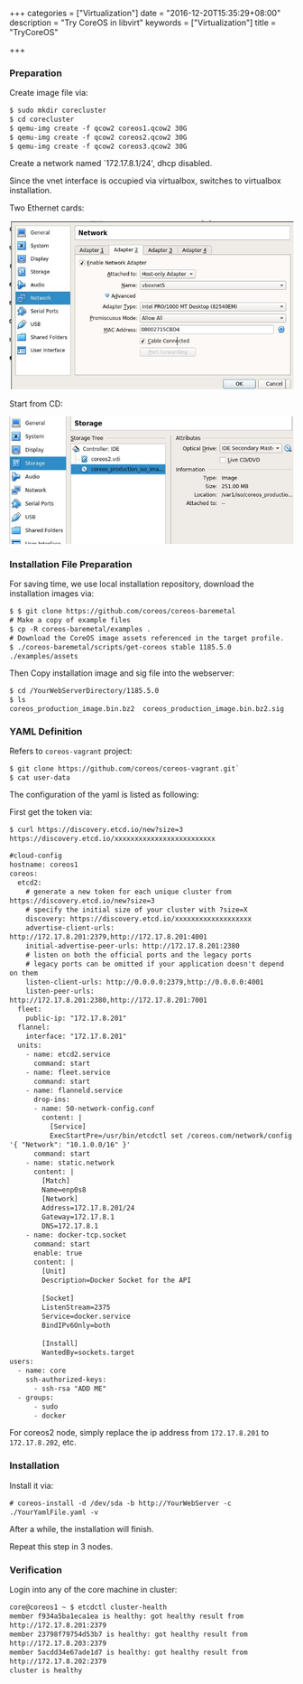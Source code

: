 +++
categories = ["Virtualization"]
date = "2016-12-20T15:35:29+08:00"
description = "Try CoreOS in libvirt"
keywords = ["Virtualization"]
title = "TryCoreOS"

+++
### Preparation
Create image file via:     

```
$ sudo mkdir corecluster
$ cd corecluster
$ qemu-img create -f qcow2 coreos1.qcow2 30G
$ qemu-img create -f qcow2 coreos2.qcow2 30G
$ qemu-img create -f qcow2 coreos3.qcow2 30G
```
Create a network named `172.17.8.1/24', dhcp disabled.     

Since the vnet interface is occupied via virtualbox, switches to virtualbox
installation.  

Two Ethernet cards:    

![/images/2016_12_20_17_36_44_697x413.jpg](/images/2016_12_20_17_36_44_697x413.jpg)    

Start from CD:    

![/images/2016_12_20_17_37_26_678x304.jpg](/images/2016_12_20_17_37_26_678x304.jpg)    

### Installation File Preparation
For saving time, we use local installation repository, download the
installation images via:    

```
$ $ git clone https://github.com/coreos/coreos-baremetal
# Make a copy of example files
$ cp -R coreos-baremetal/examples .
# Download the CoreOS image assets referenced in the target profile.
$ ./coreos-baremetal/scripts/get-coreos stable 1185.5.0 ./examples/assets
```
Then Copy installation image and sig file into the webserver:    

```
$ cd /YourWebServerDirectory/1185.5.0 
$ ls
coreos_production_image.bin.bz2  coreos_production_image.bin.bz2.sig
```

### YAML Definition
Refers to `coreos-vagrant` project:    

```
$ git clone https://github.com/coreos/coreos-vagrant.git`
$ cat user-data
```

The configuration of the yaml is listed as following:    

First get the token via:    

```
$ curl https://discovery.etcd.io/new?size=3
https://discovery.etcd.io/xxxxxxxxxxxxxxxxxxxxxxxxx
```

```
#cloud-config
hostname: coreos1 
coreos:
  etcd2:
    # generate a new token for each unique cluster from https://discovery.etcd.io/new?size=3
    # specify the initial size of your cluster with ?size=X
    discovery: https://discovery.etcd.io/xxxxxxxxxxxxxxxxxxx
    advertise-client-urls: http://172.17.8.201:2379,http://172.17.8.201:4001
    initial-advertise-peer-urls: http://172.17.8.201:2380
    # listen on both the official ports and the legacy ports
    # legacy ports can be omitted if your application doesn't depend on them
    listen-client-urls: http://0.0.0.0:2379,http://0.0.0.0:4001
    listen-peer-urls: http://172.17.8.201:2380,http://172.17.8.201:7001
  fleet:
    public-ip: "172.17.8.201"
  flannel:
    interface: "172.17.8.201"
  units:
    - name: etcd2.service
      command: start
    - name: fleet.service
      command: start
    - name: flanneld.service
      drop-ins:
      - name: 50-network-config.conf
        content: |
          [Service]
          ExecStartPre=/usr/bin/etcdctl set /coreos.com/network/config '{ "Network": "10.1.0.0/16" }'
      command: start
    - name: static.network
      content: |
        [Match]
        Name=enp0s8
        [Network]
        Address=172.17.8.201/24
        Gateway=172.17.8.1
        DNS=172.17.8.1
    - name: docker-tcp.socket
      command: start
      enable: true
      content: |
        [Unit]
        Description=Docker Socket for the API
  
        [Socket]
        ListenStream=2375
        Service=docker.service
        BindIPv6Only=both
  
        [Install]
        WantedBy=sockets.target
users:  
  - name: core
    ssh-authorized-keys: 
      - ssh-rsa "ADD ME"
  - groups:
      - sudo
      - docker
```
For coreos2 node, simply replace the ip address from `172.17.8.201` to `172.17.8.202`, etc.    

### Installation
Install it via:    

```
# coreos-install -d /dev/sda -b http://YourWebServer -c ./YourYamlFile.yaml -v
```

After a while, the installation will finish.   

Repeat this step in 3 nodes.   

### Verification
Login into any of the core machine in cluster:    

```
core@coreos1 ~ $ etcdctl cluster-health
member f934a5ba1eca1ea is healthy: got healthy result from http://172.17.8.201:2379
member 23798f79754d53b7 is healthy: got healthy result from http://172.17.8.203:2379
member 5acdd34e67ade1d7 is healthy: got healthy result from http://172.17.8.202:2379
cluster is healthy
``` 

